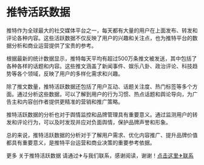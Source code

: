 # 推特活跃数据

推特作为全球最大的社交媒体平台之一，每天都有大量的用户在上面发布、转发和评论各种内容。这些活跃数据不仅反映了用户的兴趣和关注点，也为推特平台的数据分析和商业运营提供了宝贵的参考。

根据最新的统计数据显示，推特每天平均有超过500万条推文被发送，其中包括了各种各样的话题和内容。这些推文涵盖了新闻事件、娱乐八卦、政治评论、科技趋势等各个领域，反映了用户的多样化需求和兴趣。

除了推文数量，推特活跃数据还包括了用户互动、话题关注度、热门标签等多个方面。通过分析这些数据，可以了解到用户的行为习惯、热点话题和舆论导向，为广告主和内容创作者提供更精准的营销和推广策略。

推特活跃数据的分析也对于舆情监控和品牌管理具有重要意义。通过监测用户的转发和评论行为，可以及时发现并应对负面舆情，保护品牌声誉和形象。

总的来说，推特活跃数据的分析对于了解用户需求、优化内容推广、提升品牌价值都具有重要意义，是推特平台运营和商业决策的重要参考依据。

更多 关于推特活跃数据 请通过✈与我们联系，感谢阅读，谢谢！[点击这里✈联系](https://t.me/LM999bot)